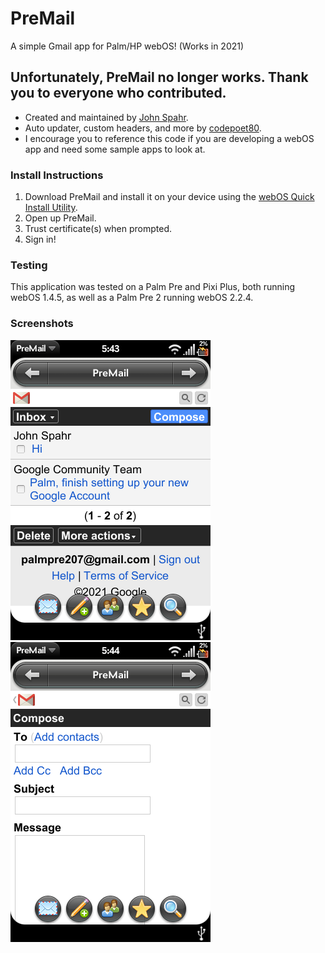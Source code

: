 # PreMail

A simple Gmail app for Palm/HP webOS! (Works in 2021)

## Unfortunately, PreMail no longer works. Thank you to everyone who contributed.

- Created and maintained by [John Spahr](https://github.com/JohnSpahr).
- Auto updater, custom headers, and more by [codepoet80](https://github.com/codepoet80).
- I encourage you to reference this code if you are developing a webOS app and need some sample apps to look at.

### Install Instructions
1. Download PreMail and install it on your device using the [webOS Quick Install Utility](https://github.com/JayCanuck/webos-quick-install/releases).
2. Open up PreMail.
3. Trust certificate(s) when prompted.
4. Sign in!

### Testing
This application was tested on a Palm Pre and Pixi Plus, both running webOS 1.4.5, as well as a Palm Pre 2 running webOS 2.2.4.

### Screenshots
![Inbox](Screenshots/inbox.png)
![Compose](Screenshots/compose.png)
